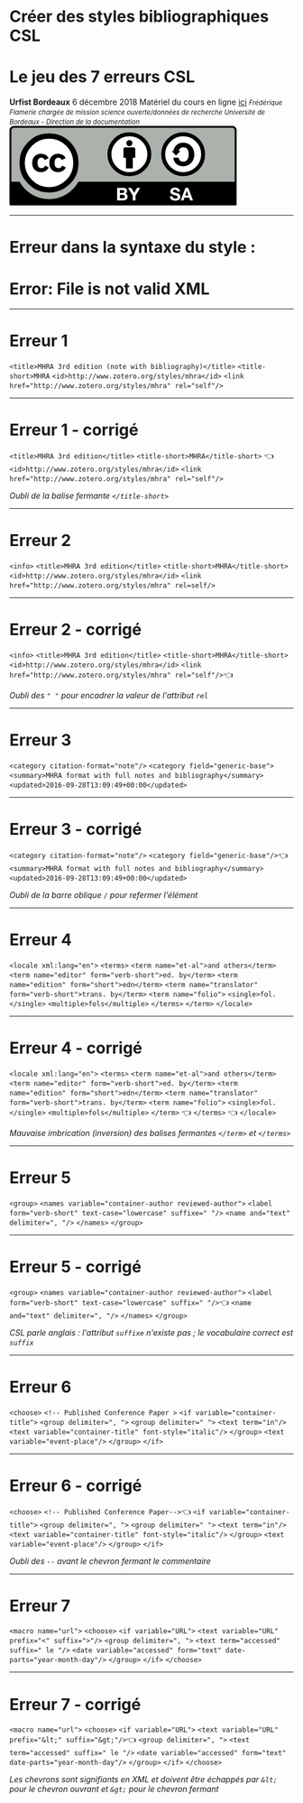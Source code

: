 <!-- $theme: default-->
<!-- page_number: true -->
<!-- $size: 16:9 -->

# Créer des styles bibliographiques CSL
# Le jeu des 7 erreurs CSL
**Urfist Bordeaux**
6 décembre 2018
Matériel du cours en ligne [ici](https://github.com/fflamerie/zotero_csl_2018)
<small>
*Frédérique Flamerie*
*chargée de mission science ouverte/données de recherche*
*Université de Bordeaux - Direction de la documentation*
</small>
![licence_cc 50%](img/by-sa.png)

---
# Erreur dans la syntaxe du style :
# Error: File is not valid XML

---

# Erreur 1
`<title>MHRA 3rd edition (note with bibliography)</title>`
`<title-short>MHRA`
`<id>http://www.zotero.org/styles/mhra</id>`
`<link href="http://www.zotero.org/styles/mhra" rel="self"/>`


---


# Erreur 1 - corrigé

`<title>MHRA 3rd edition</title>`
`<title-short>MHRA</title-short>` :point_left:
`<id>http://www.zotero.org/styles/mhra</id>`
`<link href="http://www.zotero.org/styles/mhra" rel="self"/>`

_Oubli de la balise fermante `</title-short>`_

---
# Erreur 2

`<info>`
    `<title>MHRA 3rd edition</title>`
    `<title-short>MHRA</title-short>`
    `<id>http://www.zotero.org/styles/mhra</id>`
`<link href="http://www.zotero.org/styles/mhra" rel=self/>`

---
# Erreur 2 - corrigé
`<info>`
    `<title>MHRA 3rd edition</title>`
    `<title-short>MHRA</title-short>`
    `<id>http://www.zotero.org/styles/mhra</id>`
`<link href="http://www.zotero.org/styles/mhra" rel="self"/>`:point_left:

_Oubli des `" "` pour encadrer la valeur de l'attribut `rel`_

---
# Erreur 3
`<category citation-format="note"/>`
   `<category field="generic-base">`
   `<summary>MHRA format with full notes and bibliography</summary>`
   `<updated>2016-09-28T13:09:49+00:00</updated>`

---
# Erreur 3 - corrigé
`<category citation-format="note"/>`
   `<category field="generic-base"/>`:point_left:
   `<summary>MHRA format with full notes and bibliography</summary>`
   `<updated>2016-09-28T13:09:49+00:00</updated>`

_Oubli de la barre oblique `/` pour refermer l'élément_

---
# Erreur 4
`<locale xml:lang="en">`
    `<terms>`
      `<term name="et-al">and others</term>`
      `<term name="editor" form="verb-short">ed. by</term>`
      `<term name="edition" form="short">edn</term>`
      `<term name="translator" form="verb-short">trans. by</term>`
      `<term name="folio">`
        `<single>fol.</single>`
        `<multiple>fols</multiple>`
        `</terms>`
	`</term>`
  `</locale>`

---
# Erreur 4 - corrigé
`<locale xml:lang="en">`
    `<terms>`
      `<term name="et-al">and others</term>`
      `<term name="editor" form="verb-short">ed. by</term>`
      `<term name="edition" form="short">edn</term>`
      `<term name="translator" form="verb-short">trans. by</term>`
      `<term name="folio">`
        `<single>fol.</single>`
        `<multiple>fols</multiple>`
       `</term>` :point_left:
       `</terms>` :point_left:
  `</locale>`

_Mauvaise imbrication (inversion) des balises fermantes `</term>` et `</terms>`_

---
# Erreur 5
`<group>`
	`<names variable="container-author reviewed-author">`
         `<label form="verb-short" text-case="lowercase" suffixe=" "/>`
		`<name and="text" delimiter=", "/>`
	`</names>`
`</group>`

---
# Erreur 5 - corrigé
`<group>`
	`<names variable="container-author reviewed-author">`
         `<label form="verb-short" text-case="lowercase" suffix=" "/>`:point_left:
		`<name and="text" delimiter=", "/>`
	`</names>`
`</group>`

_CSL parle anglais : l'attribut `suffixe` n'existe pas ; le vocabulaire correct est `suffix`_

---
# Erreur 6
`<choose>`
          `<!-- Published Conference Paper >`
          `<if variable="container-title">`
            `<group delimiter=", ">`
              `<group delimiter=" ">`
                `<text term="in"/>`
                `<text variable="container-title" font-style="italic"/>`
              `</group>`
              `<text variable="event-place"/>`
            `</group>`
          `</if>`

---
# Erreur 6 - corrigé
`<choose>`
          `<!-- Published Conference Paper-->`:point_left:
          `<if variable="container-title">`
            `<group delimiter=", ">`
              `<group delimiter=" ">`
                `<text term="in"/>`
                `<text variable="container-title" font-style="italic"/>`
              `</group>`
              `<text variable="event-place"/>`
            `</group>`
          `</if>`

_Oubli des `--` avant le chevron fermant le commentaire_

---
# Erreur 7
`<macro name="url">`
    `<choose>`
      `<if variable="URL">`
        `<text variable="URL" prefix="<" suffix=">"/>`
        `<group delimiter=", ">`
          `<text term="accessed" suffix=" le "/>`
          `<date variable="accessed" form="text" date-parts="year-month-day"/>`
        `</group>`
      `</if>`
    `</choose>`

---
# Erreur 7 - corrigé
`<macro name="url">`
    `<choose>`
      `<if variable="URL">`
        `<text variable="URL" prefix="&lt;" suffix="&gt;"/>`:point_left:
        `<group delimiter=", ">`
          `<text term="accessed" suffix=" le "/>`
          `<date variable="accessed" form="text" date-parts="year-month-day"/>`
        `</group>`
      `</if>`
    `</choose>`

_Les chevrons sont signifiants en XML et doivent être échappés par `&lt;` pour le chevron ouvrant et `&gt;` pour le chevron fermant_
